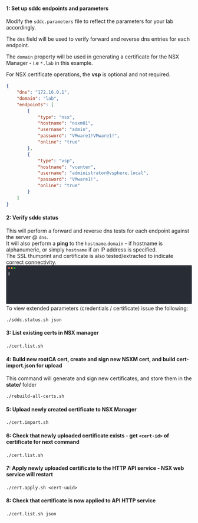 #### 1: Set up sddc endpoints and parameters
Modify the `sddc.parameters` file to reflect the parameters for your lab accordingly.

The `dns` field will be used to verify forward and reverse dns entries for each endpoint.

The `domain` property will be used in generating a certificate for the NSX Manager - i.e `*.lab` in this example.

For NSX certificate operations, the **vsp** is optional and not required.
```json
{
	"dns": "172.16.0.1",
	"domain": "lab",
	"endpoints": [
		{
			"type": "nsx",
			"hostname": "nsxm01",
			"username": "admin",
			"password": "VMware1!VMware1!",
			"online": "true"
		},
		{
			"type": "vsp",
			"hostname": "vcenter",
			"username": "administrator@vsphere.local",
			"password": "VMware1!",
			"online": "true"
		}
	]
}
```

#### 2: Verify sddc status
This will perform a forward and reverse dns tests for each endpoint against the server @ `dns`.  
It will also perform a **ping** to the `hostname`.`domain` - if hostname is alphanumeric, or simply `hostname` if an IP address is specified.  
The SSL thumprint and certificate is also tested/extracted to indicate correct connectivity.  
![sddc.status](sddc.svg)
To view extended parameters (credentials / certificate) issue the following:
```
./sddc.status.sh json
```

#### 3: List existing certs in NSX manager
```
./cert.list.sh
```

#### 4: Build new rootCA cert, create and sign new NSXM cert, and build cert-import.json for upload
This command will generate and sign new certificates, and store them in the **state/** folder
```
./rebuild-all-certs.sh
```

#### 5: Upload newly created certificate to NSX Manager
```
./cert.import.sh
```

#### 6: Check that newly uploaded certificate exists - get `<cert-id>` of certificate for next command
```
./cert.list.sh
```

#### 7: Apply newly uploaded certificate to the HTTP API service - NSX web service will restart
```
./cert.apply.sh <cert-uuid>
```

#### 8: Check that certificate is now applied to API HTTP service
```
./cert.list.sh json
```
